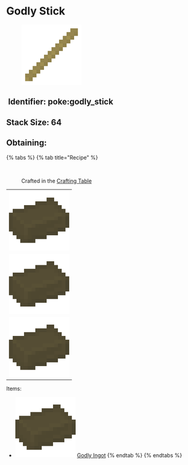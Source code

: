 # Godly Stick

<figure><img src="https://github.com/ItsMePok/PFE/blob/wikiAssets/wikiMain/godly_stick.png?raw=true" alt=""><figcaption></figcaption></figure>

## <img src="https://minecraft.wiki/images/Name_Tag_JE2_BE2.png?cbdc1" alt="" data-size="line"> Identifier: **poke:godly\_stick** <a href="#identifier" id="identifier"></a>

## <img src="https://minecraft.wiki/images/Light_Gray_Bundle_JE1_BE1.png?b552e" alt="" data-size="line">Stack Size: 64

## Obtaining:

{% tabs %}
{% tab title="Recipe" %}


<figure><img src="https://minecraft.wiki/images/thumb/Crafting_Table_JE4_BE3.png/150px-Crafting_Table_JE4_BE3.png?5767f" alt=""><figcaption><p>Crafted in the <a href="https://minecraft.wiki/w/Crafting_Table">Crafting Table</a></p></figcaption></figure>

|                                                                                                 |
| :---------------------------------------------------------------------------------------------: |
| ![Godly Ingot](https://github.com/ItsMePok/PFE/blob/wikiAssets/wikiMain/godly_ingot.png?raw=true) |
| ![Godly Ingot](https://github.com/ItsMePok/PFE/blob/wikiAssets/wikiMain/godly_ingot.png?raw=true) |
| ![Godly Ingot](https://github.com/ItsMePok/PFE/blob/wikiAssets/wikiMain/godly_ingot.png?raw=true) |

Items:

* <img src="https://github.com/ItsMePok/PFE/blob/wikiAssets/wikiMain/godly_ingot.png?raw=true" alt="Godly Ingot" data-size="line"> [Godly Ingot](../ingots/godly-ingot.md)
{% endtab %}
{% endtabs %}
